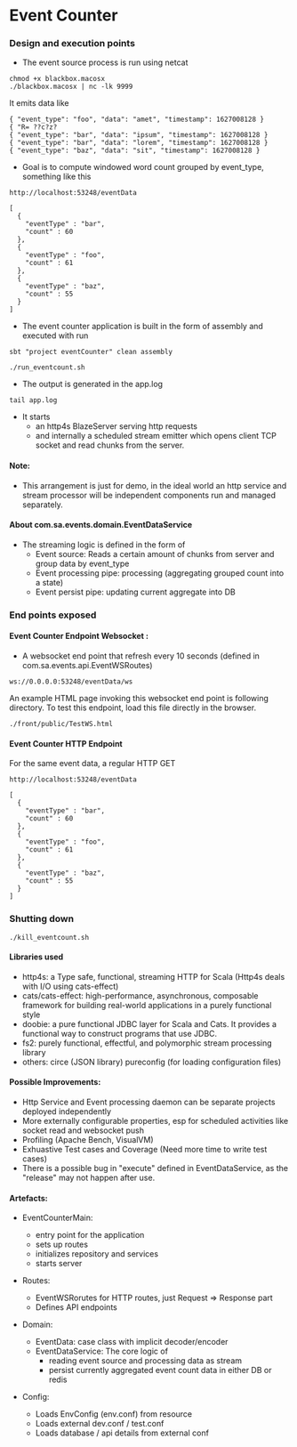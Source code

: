 # Event Counter
###

### Design and execution points

- The event source process is run using netcat
```
chmod +x blackbox.macosx
./blackbox.macosx | nc -lk 9999 
``` 

It emits data like

```
{ "event_type": "foo", "data": "amet", "timestamp": 1627008128 }
{ "R= ??c?z?
{ "event_type": "bar", "data": "ipsum", "timestamp": 1627008128 }
{ "event_type": "bar", "data": "lorem", "timestamp": 1627008128 }
{ "event_type": "baz", "data": "sit", "timestamp": 1627008128 }
```  

- Goal is to compute windowed word count grouped by event_type, something like this

```
http://localhost:53248/eventData

[
  {
    "eventType" : "bar",
    "count" : 60
  },
  {
    "eventType" : "foo",
    "count" : 61
  },
  {
    "eventType" : "baz",
    "count" : 55
  }
]
```

- The event counter application is built in the form of assembly and executed with run
```
sbt "project eventCounter" clean assembly

./run_eventcount.sh
```
- The output is generated in the app.log
```
tail app.log
```
- It starts 
  * an http4s BlazeServer serving http requests 
  * and internally a scheduled stream emitter which opens client TCP socket and read chunks from the server.

#### Note:
- This arrangement is just for demo, in the ideal world an http service and stream processor will be independent components run and managed separately. 

#### About com.sa.events.domain.EventDataService
- The streaming logic is defined in the form of 
  * Event source: Reads a certain amount of chunks from server and group data by event_type
  * Event processing pipe: processing (aggregating grouped count into a state)
  * Event persist pipe: updating current aggregate into DB 
  
### End points exposed ###
#### Event Counter Endpoint Websocket :

- A websocket end point that refresh every 10 seconds (defined in com.sa.events.api.EventWSRoutes)

```
ws://0.0.0.0:53248/eventData/ws
```
An example HTML page invoking this websocket end point is following directory.
To test this endpoint, load this file directly in the browser.
```
./front/public/TestWS.html
```
#### Event Counter HTTP Endpoint 
For the same event data, a regular HTTP GET
```
http://localhost:53248/eventData

[
  {
    "eventType" : "bar",
    "count" : 60
  },
  {
    "eventType" : "foo",
    "count" : 61
  },
  {
    "eventType" : "baz",
    "count" : 55
  }
]
```
### Shutting down
```
./kill_eventcount.sh
```

#### Libraries used
* http4s: a Type safe, functional, streaming HTTP for Scala (Http4s deals with I/O using cats-effect)
* cats/cats-effect: high-performance, asynchronous, composable framework for building real-world applications in a purely functional style
* doobie: a pure functional JDBC layer for Scala and Cats. It provides a functional way to construct programs that use JDBC.
* fs2: purely functional, effectful, and polymorphic stream processing library
* others: circe (JSON library) pureconfig (for loading configuration files)

#### Possible Improvements:

* Http Service and Event processing daemon can be separate projects deployed independently
* More externally configurable properties, esp for scheduled activities like socket read and websocket push
* Profiling (Apache Bench, VisualVM)
* Exhuastive Test cases and Coverage (Need more time to write test cases)
* There is a possible bug in "execute" defined in EventDataService, as the "release" may not happen after use. 

#### Artefacts:
- EventCounterMain: 
    - entry point for the application
    - sets up routes
    - initializes repository and services
    - starts server
    
- Routes: 
    - EventWSRorutes for HTTP routes, just Request => Response part
    - Defines API endpoints
         
- Domain: 
    - EventData: case class with implicit decoder/encoder
    - EventDataService: The core logic of 
      * reading event source and processing data as stream
      * persist currently aggregated event count data in either DB or redis
        
- Config: 
    - Loads EnvConfig (env.conf) from resource 
    - Loads external dev.conf / test.conf 
    - Loads database / api details from external conf

